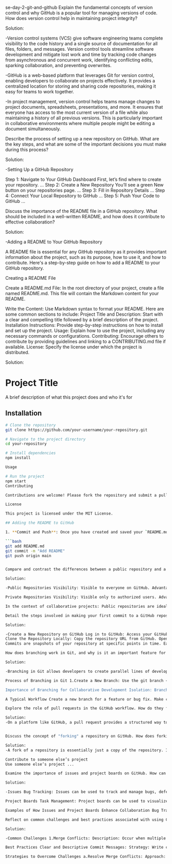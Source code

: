   se-day-2-git-and-github
Explain the fundamental concepts of version control and why GitHub is a popular tool for managing versions of code. How does version control help in maintaining project integrity?

Solution: 

-Version control systems (VCS) give software engineering teams complete visibility to the code history and a single source of documentation for all files, folders, and messages. Version control tools streamline software development and mitigate lost work and time by tracking code changes from asynchronous and concurrent work, identifying conflicting edits, sparking collaboration, and preventing overwrites.

-GitHub is a web-based platform that leverages Git for version control, enabling developers to collaborate on projects effectively. It provides a centralized location for storing and sharing code repositories, making it easy for teams to work together.

-In project management, version control helps teams manage changes to project documents, spreadsheets, presentations, and more. It ensures that everyone has access to the most current version of a file while also maintaining a history of all previous versions. This is particularly important in collaborative environments where multiple people might be editing a document simultaneously.


Describe the process of setting up a new repository on GitHub. What are the key steps, and what are some of the important decisions you must make during this process?

Solution:

-Setting Up a GitHub Repository

Step 1: Navigate to Your GitHub Dashboard First, let’s find where to create your repository. ...
Step 2: Create a New Repository You’ll see a green New button on your repositories page. ...
Step 3: Fill in Repository Details ...
Step 4: Connect Your Local Repository to GitHub ...
Step 5: Push Your Code to GitHub ...

Discuss the importance of the README file in a GitHub repository. What should be included in a well-written README, and how does it contribute to effective collaboration?

Solution:

-Adding a README to Your GitHub Repository

A README file is essential for any GitHub repository as it provides important information about the project, such as its purpose, how to use it, and how to contribute. Here's a step-by-step guide on how to add a README to your GitHub repository.

Creating a README File

Create a README.md File: In the root directory of your project, create a file named README.md. This file will contain the Markdown content for your README.

Write the Content: Use Markdown syntax to format your README. Here are some common sections to include: Project Title and Description: Start with a clear and compelling title followed by a brief description of the project. Installation Instructions: Provide step-by-step instructions on how to install and set up the project. Usage: Explain how to use the project, including any necessary commands or configurations. Contributing: Encourage others to contribute by providing guidelines and linking to a CONTRIBUTING.md file if available. License: Specify the license under which the project is distributed.

Solution:

# Project Title

A brief description of what this project does and who it's for

## Installation

```bash
# Clone the repository
git clone https://github.com/your-username/your-repository.git

# Navigate to the project directory
cd your-repository

# Install dependencies
npm install

Usage

# Run the project
npm start
Contributing

Contributions are welcome! Please fork the repository and submit a pull request.

License

This project is licensed under the MIT License.

## Adding the README to GitHub

1. **Commit and Push**: Once you have created and saved your `README.md` file, commit the changes to your local repository and push them to GitHub

```bash
git add README.md
git commit -m "Add README"
git push origin main


Compare and contrast the differences between a public repository and a private repository on GitHub. What are the advantages and disadvantages of each, particularly in the context of collaborative projects?

Solution:

-Public Repositories Visibility: Visible to everyone on GitHub. Advantages: Community: Can attract contributions from a wider community of developers. Showcase: Can be used to showcase your skills and projects. Open-Source: Can be used to contribute to open-source projects. Disadvantages: Security: May expose sensitive information to unauthorized users. Copyright: Requires careful consideration of licensing to protect intellectual property.

Private Repositories Visibility: Visible only to authorized users. Advantages: Security: Protects sensitive information from unauthorized access. Collaboration: Can be used for internal team collaboration without exposing code to the public. Proprietary: Can be used to develop proprietary software. Disadvantages: Limited Community: May not attract as many contributors as public repositories. Cost: Often require a paid subscription for unlimited private repositories.

In the context of collaborative projects: Public repositories are ideal for projects that aim to attract a large community of contributors, such as open-source software. They can also be used to showcase individual skills and projects. However, they may require careful consideration of licensing and security to protect sensitive information. Private repositories are suitable for projects that require a higher level of security and privacy, such as internal company projects or projects with sensitive data. They can also be used for collaboration within a team without exposing the code to the public. However, they may be limited in terms of community involvement and can incur additional costs for unlimited private repositories.

Detail the steps involved in making your first commit to a GitHub repository. What are commits, and how do they help in tracking changes and managing different versions of your project?

Solution:

-Create a New Repository on GitHub Log in to GitHub: Access your GitHub account. Create a New Repository: Click on the "+" icon in the upper right corner and select "New repository". Fill in Repository Details: Name: Choose a descriptive name for your repository. Description: Optionally, add a brief description of the project. Visibility: Choose between public or private. Initialize with a README: Optionally select this to create a README file automatically. Create Repository: Click the "Create repository" button.
Clone the Repository Locally: Copy the repository URL from GitHub. Open your terminal or command prompt. Navigate to the directory where you want to clone the repository. Run the command: git clone . 3.Navigate to the Repository Directory: Change to the repository directory using the command: cd . 4.Create or Modify Files: Create new files or modify existing ones in your repository directory. For example, you can create a new file called example.txt. 5.Stage the Changes: Add the files to the staging area using the command: git add . To add all changes, use: git add .. 6.Commit the Changes: Commit the staged changes with a descriptive message using the command: git commit -m "Your commit message". 7.Push the Changes to GitHub: Push the committed changes to the remote repository using the command: git push origin main (or master, depending on your default branch name).
Commits are snapshots of your repository at specific points in time. Each commit records the changes made to the files in the repository, along with metadata such as the author, timestamp, and a commit message describing the changes3. How Commits Help in Tracking Changes and Managing Versions Version History: Commits create a detailed history of changes, allowing you to track the evolution of your project over time. Revert Changes: If a mistake is made, you can revert to a previous commit, effectively undoing changes. Collaboration: Commits enable multiple developers to work on the same project simultaneously, with each change being tracked and attributed to its author. Branching and Merging: Commits allow you to create branches for new features or fixes, which can later be merged back into the main branch, ensuring a clean and organized workflow.

How does branching work in Git, and why is it an important feature for collaborative development on GitHub? Discuss the process of creating, using, and merging branches in a typical workflow.

Solution:

-Branching in Git allows developers to create parallel lines of development, enabling them to work on different features, bug fixes, or experimental changes without affecting the main codebase. This is a crucial feature for collaborative development, as it allows teams to work independently and efficiently.

Process of Branching in Git 1.Create a New Branch: Use the git branch <branch_name> command to create a new branch from the current branch. Switch to the newly created branch using git checkout <branch_name>. 2.Make Changes: Work on your changes in the new branch without affecting the main codebase. 3.Commit Changes: Commit your changes using git commit -m "Your commit message". 4.Merge or Rebase: Once you're satisfied with your changes, you can merge or rebase your branch into the main branch. Merge: Use git merge <branch_name> to combine the changes from your branch into the main branch. Rebase: Use git rebase main to replay your commits on top of the main branch, creating a linear history.

Importance of Branching for Collaborative Development Isolation: Branches allow developers to work on different features or bug fixes independently, reducing the risk of conflicts and ensuring that the main codebase remains stable. Experimentation: Developers can experiment with new ideas or approaches without affecting the main codebase. Collaboration: Branches enable multiple developers to work on different parts of the project simultaneously, improving efficiency and productivity. Review and Feedback: Branches can be used to create pull requests, allowing other developers to review and provide feedback on changes before they are merged into the main branch. Rollbacks: If a change introduces a bug or unexpected behavior, it's easier to revert to a previous version of the code by switching to a different branch.

A Typical Workflow Create a new branch for a feature or bug fix. Make changes and commit them to the branch. Push the branch to the remote repository. Create a pull request to merge the branch into the main branch. Review and discuss the changes with other team members. Merge the branch into the main branch once it's approved. Delete the branch if it's no longer needed.

Explore the role of pull requests in the GitHub workflow. How do they facilitate code review and collaboration, and what are the typical steps involved in creating and merging a pull request?

Solution:
-On a platform like GitHub, a pull request provides a structured way to review code. Each PR shows a diff of the changes, making it clear what has been added or removed. Developers can comment directly on specific lines, fostering an interactive review process.


Discuss the concept of "forking" a repository on GitHub. How does forking differ from cloning, and what are some scenarios where forking would be particularly useful?

Solution:
-A fork of a repository is essentially just a copy of the repository. In the spirit of open source, forking is a way to share with and learn from other developers. Developers can have many motivations for forking a repository, but three of the most common reasons are to

Contribute to someone else’s project
Use someone else’s project ...

Examine the importance of issues and project boards on GitHub. How can they be used to track bugs, manage tasks, and improve project organization? Provide examples of how these tools can enhance collaborative efforts.

Solution:

-Issues Bug Tracking: Issues can be used to track and manage bugs, defects, or errors in the code. Developers can create new issues to report problems, assign them to team members, and track their progress. Feature Requests: Issues can also be used to collect and prioritize feature requests from users or stakeholders. Discussion: Issues provide a platform for discussion and collaboration, allowing team members to discuss potential solutions, ask questions, and provide feedback.

Project Boards Task Management: Project boards can be used to visualize and manage tasks within a project. They provide a flexible way to organize tasks into different columns (e.g., "To Do," "In Progress," "Done") and assign them to team members. Workflow Visualization: Project boards can help teams visualize their workflow and identify bottlenecks or areas that need improvement. Collaboration: Project boards can facilitate collaboration by providing a shared workspace where team members can see the progress of the project and communicate effectively.

Examples of How Issues and Project Boards Enhance Collaboration Bug Tracking and Resolution: A team can use issues to track and prioritize bugs, assigning them to developers and tracking their progress on a project board. This helps ensure that bugs are addressed promptly and efficiently. Feature Development: Issues can be used to collect and prioritize feature requests from users. These requests can then be added to a project board and assigned to developers, providing a clear roadmap for future development. Project Planning and Management: Project boards can be used to plan and manage the overall project, breaking down tasks into smaller, manageable units and tracking their progress. This helps teams stay organized and ensure that the project is delivered on time and within budget. Communication and Collaboration: Issues and project boards provide a central platform for communication and collaboration. Team members can discuss tasks, ask questions, and provide feedback, ensuring that everyone is on the same page and working towards a common goal.

Reflect on common challenges and best practices associated with using GitHub for version control. What are some common pitfalls new users might encounter, and what strategies can be employed to overcome them and ensure smooth collaboration?

Solution:

-Common Challenges 1.Merge Conflicts: Description: Occur when multiple changes are made to the same part of a file by different contributors. Pitfall: Can be confusing and time-consuming to resolve, especially for new users1. 2.Inconsistent Commit Messages: Description: Poorly written or inconsistent commit messages make it difficult to understand the history and purpose of changes. Pitfall: Leads to confusion and reduces the effectiveness of version control2. 3.Branch Management: Description: Mismanaging branches can lead to a cluttered repository and difficulty in tracking progress. Pitfall: Can cause confusion about which branch to work on and merge conflicts2. 4.Lack of Documentation: Description: Insufficient documentation can make it hard for new contributors to understand the project and contribute effectively. Pitfall: Slows down onboarding and collaboration2. 5.Ignoring .gitignore: Description: Failing to use a .gitignore file can result in unnecessary files being tracked. Pitfall: Leads to a bloated repository and potential security risks3.

Best Practices Clear and Descriptive Commit Messages: Strategy: Write concise and meaningful commit messages that describe the changes made. Benefit: Improves the readability of the project history and makes it easier to understand the purpose of each change. Consistent Branching Strategy: Strategy: Adopt a branching strategy such as Git Flow or GitHub Flow to manage branches effectively. Benefit: Keeps the repository organized and makes it clear where new features or fixes should be developed. Regular Pull Requests and Code Reviews: Strategy: Use pull requests for all changes and conduct thorough code reviews. Benefit: Ensures code quality, facilitates knowledge sharing, and catches potential issues early. Effective Use of .gitignore: Strategy: Create and maintain a .gitignore file to exclude unnecessary files from being tracked. Benefit: Keeps the repository clean and reduces the risk of sensitive information being exposed. Comprehensive Documentation: Strategy: Maintain up-to-date documentation, including a README file, contributing guidelines, and code comments. Benefit: Helps new contributors get up to speed quickly and ensures everyone understands the project’s structure and goals. Regular Synchronization: Strategy: Regularly fetch, merge, and push changes to keep your local repository in sync with the remote repository. Benefit: Reduces the likelihood of merge conflicts and ensures that everyone is working with the latest code.

Strategies to Overcome Challenges a.Resolve Merge Conflicts: Approach: Use tools like Git’s built-in merge conflict resolution or third-party tools like GitKraken to visualize and resolve conflicts. Benefit: Simplifies the process and helps understand the conflicting changes. b.Standardize Commit Messages: Approach: Establish guidelines for writing commit messages and enforce them through code reviews. Benefit: Ensures consistency and clarity in the project history. c.Adopt a Branching Model: Approach: Implement a branching model like Git Flow to manage feature development, releases, and hotfixes. Benefit: Provides a clear structure for managing branches and reduces confusion. d.Use CI/CD Tools: Approach: Integrate continuous integration/continuous deployment (CI/CD) tools like GitHub Actions to automate testing and deployment. Benefit: Ensures code quality and streamlines the release process.

